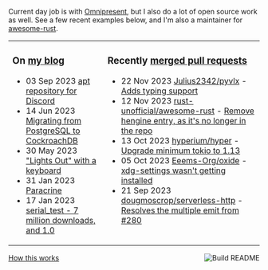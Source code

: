 Current day job is with [Omnipresent](https://www.omnipresent.com/), but I also do a lot of open source work as well. See a few recent examples below, and I'm also a maintainer for [awesome-rust](https://github.com/rust-unofficial/awesome-rust).

<table><tr><td valign="top">

### On [my blog](https://tevps.net/blog)
<!-- blog starts -->
* 03 Sep 2023 [apt repository for Discord](https://tevps.net/blog/2023/09/03/apt-repository-for-discord)
* 14 Jun 2023 [Migrating from PostgreSQL to CockroachDB](https://tevps.net/blog/2023/06/14/migrating-from-postgresql-to-cockroachdb)
* 30 May 2023 ["Lights Out" with a keyboard](https://tevps.net/blog/2023/05/30/lights-out-with-a-keyboard)
* 31 Jan 2023 [Paracrine](https://tevps.net/blog/2023/01/31/paracrine)
* 17 Jan 2023 [serial_test - 7 million downloads, and 1.0](https://tevps.net/blog/2023/01/17/serial_test-7-million-downloads-and-10)
<!-- blog ends -->

</td><td valign="top">

### Recently [merged pull requests](https://github.com/search?o=desc&q=is%3Apr+author%3Apalfrey+-user%3Apalfrey+is%3Amerged+is%3Apublic&s=created&type=Issues)

<!-- prs starts -->
* 22 Nov 2023 [Julius2342/pyvlx](https://github.com/Julius2342/pyvlx) - [Adds typing support](https://github.com/Julius2342/pyvlx/pull/338)
* 12 Nov 2023 [rust-unofficial/awesome-rust](https://github.com/rust-unofficial/awesome-rust) - [Remove hengine entry, as it's no longer in the repo](https://github.com/rust-unofficial/awesome-rust/pull/1601)
* 13 Oct 2023 [hyperium/hyper](https://github.com/hyperium/hyper) - [Upgrade minimum tokio to 1.13](https://github.com/hyperium/hyper/pull/3345)
* 05 Oct 2023 [Eeems-Org/oxide](https://github.com/Eeems-Org/oxide) - [xdg-settings wasn't getting installed](https://github.com/Eeems-Org/oxide/pull/329)
* 21 Sep 2023 [dougmoscrop/serverless-http](https://github.com/dougmoscrop/serverless-http) - [Resolves the multiple emit from #280](https://github.com/dougmoscrop/serverless-http/pull/286)
<!-- prs ends -->

</td></tr></table>

<a href="https://github.com/palfrey/palfrey/actions"><img src="https://github.com/palfrey/palfrey/workflows/Build%20README/badge.svg?branch=main" align="right" alt="Build README"></a> <a href="https://tevps.net/blog/2020/7/11/customising-github-profile-pages/">How this works</a>
